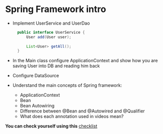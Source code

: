 # Spring Framework intro

- Implement UserService and UserDao
  
    ```java
      public interface UserService {
          User add(User user);
      
          List<User> getAll();
      }
    ```
- In the Main class configure ApplicationContext and show how you are saving User into DB and
  reading him back

- Configure DataSource

- Understand the main concepts of Spring framework:
    - ApplicationContext
    - Bean
    - Bean Autowiring
    - Difference between @Bean and @Autowired and @Qualifier
    - What does each annotation used in videos mean?

__You can check yourself using this__ [checklist](https://mate-academy.github.io/jv-program-common-mistakes/java-spring/intro/java-spring-intro)
